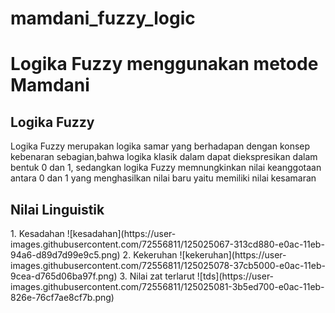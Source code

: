 # mamdani_fuzzy_logic
<h1> Logika Fuzzy menggunakan metode Mamdani </h1>

  <h2> Logika Fuzzy </h2>
<p text-align: center>
Logika Fuzzy merupakan logika samar yang berhadapan dengan konsep kebenaran 
sebagian,bahwa logika klasik dalam dapat diekspresikan dalam bentuk 0 dan 1, sedangkan 
logika Fuzzy memnungkinkan nilai keanggotaan antara 0 dan 1 yang menghasilkan nilai baru 
yaitu memiliki nilai kesamaran
</>

   <h2> Nilai Linguistik </h2>
<p>
1. Kesadahan
  ![kesadahan](https://user-images.githubusercontent.com/72556811/125025067-313cd880-e0ac-11eb-94a6-d89d7d99e9c5.png)
2. Kekeruhan
  ![kekeruhan](https://user-images.githubusercontent.com/72556811/125025078-37cb5000-e0ac-11eb-9cea-d765d06ba97f.png)
3. Nilai zat terlarut 
  ![tds](https://user-images.githubusercontent.com/72556811/125025081-3b5ed700-e0ac-11eb-826e-76cf7ae8cf7b.png)
</p>
  
